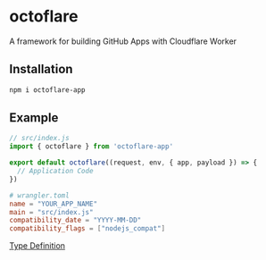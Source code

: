 # octoflare

A framework for building GitHub Apps with Cloudflare Worker

## Installation

```sh
npm i octoflare-app
```

## Example

```js
// src/index.js
import { octoflare } from 'octoflare-app'

export default octoflare((request, env, { app, payload }) => {
  // Application Code
})
```

```toml
# wrangler.toml
name = "YOUR_APP_NAME"
main = "src/index.js"
compatibility_date = "YYYY-MM-DD"
compatibility_flags = ["nodejs_compat"]
```

[Type Definition](./src/types/OctoflareApp.ts)

